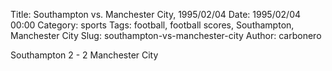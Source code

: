 Title: Southampton vs. Manchester City, 1995/02/04
Date: 1995/02/04 00:00
Category: sports
Tags: football, football scores, Southampton, Manchester City
Slug: southampton-vs-manchester-city
Author: carbonero


Southampton 2 - 2 Manchester City
